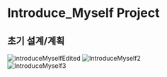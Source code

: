 # Introduce_Myself Project

## 초기 설계/계획  
![introduceMyselfEdited](https://user-images.githubusercontent.com/109140000/236621163-a2dc3e44-183f-43b9-99be-060d634a17ed.png)
![IntroduceMyself2](https://user-images.githubusercontent.com/109140000/233766383-d37e43a5-16fb-41af-8497-1c58845ec8e1.png)  
![IntroduceMyself3](https://user-images.githubusercontent.com/109140000/233766378-bfc8954e-c485-4123-82c9-0a5c5991879d.png)  
